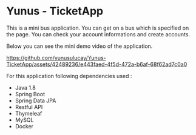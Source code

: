 # Yunus - TicketApp

This is a mini bus application. You can get on a bus which is specified on the page. You can check your account informations and create accounts.

Below you can see the mini demo video of the application.

https://github.com/yunusulucay/Yunus-TicketApp/assets/42489236/e443faed-4f5d-472a-b6af-68f62ad7c0a0

For this application following dependencies used :

- Java 1.8
- Spring Boot
- Spring Data JPA
- Restful API
- Thymeleaf
- MySQL
- Docker
